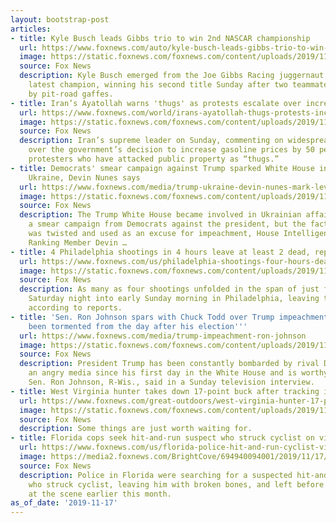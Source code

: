```yaml
---
layout: bootstrap-post
articles:
- title: Kyle Busch leads Gibbs trio to win 2nd NASCAR championship
  url: https://www.foxnews.com/auto/kyle-busch-leads-gibbs-trio-to-win-2nd-nascar-championship
  image: https://static.foxnews.com/foxnews.com/content/uploads/2019/11/kylebusch.jpg
  source: Fox News
  description: Kyle Busch emerged from the Joe Gibbs Racing juggernaut as NASCAR’s
    latest champion, winning his second title Sunday after two teammates were slowed
    by pit-road gaffes.
- title: Iran’s Ayatollah warns 'thugs' as protests escalate over increase gas prices
  url: https://www.foxnews.com/world/irans-ayatollah-thugs-protests-increase-gas-prices
  image: https://static.foxnews.com/foxnews.com/content/uploads/2019/11/AP19321309567014.jpg
  source: Fox News
  description: Iran’s supreme leader on Sunday, commenting on widespread protests
    over the government’s decision to increase gasoline prices by 50 percent, denounced
    protesters who have attacked public property as “thugs.”
- title: Democrats' smear campaign against Trump sparked White House involvement in
    Ukraine, Devin Nunes says
  url: https://www.foxnews.com/media/trump-ukraine-devin-nunes-mark-levin
  image: https://static.foxnews.com/foxnews.com/content/uploads/2019/11/Levin-Trump-Pelosi_FOX-AP.jpg
  source: Fox News
  description: The Trump White House became involved in Ukrainian affairs to investigate
    a smear campaign from Democrats against the president, but the fact-finding mission
    was twisted and used as an excuse for impeachment, House Intelligence Committee
    Ranking Member Devin …
- title: 4 Philadelphia shootings in 4 hours leave at least 2 dead, reports say
  url: https://www.foxnews.com/us/philadelphia-shootings-four-hours-deadly
  image: https://static.foxnews.com/foxnews.com/content/uploads/2019/11/wayne-ave-homicide-2.jpg
  source: Fox News
  description: As many as four shootings unfolded in the span of just four hours late
    Saturday night into early Sunday morning in Philadelphia, leaving two people dead,
    according to reports.
- title: 'Sen. Ron Johnson spars with Chuck Todd over Trump impeachment: ''He has
    been tormented from the day after his election'''
  url: https://www.foxnews.com/media/trump-impeachment-ron-johnson
  image: https://static.foxnews.com/foxnews.com/content/uploads/2019/11/Johnson-Todd.jpg
  source: Fox News
  description: President Trump has been constantly bombarded by rival Democrats and
    an angry media since his first day in the White House and is worthy of defending,
    Sen. Ron Johnson, R-Wis., said in a Sunday television interview.
- title: West Virginia hunter takes down 17-point buck after tracking it for 6 years
  url: https://www.foxnews.com/great-outdoors/west-virginia-hunter-17-point-buck-6-years
  image: https://static.foxnews.com/foxnews.com/content/uploads/2019/11/big-buck.jpg
  source: Fox News
  description: Some things are just worth waiting for.
- title: Florida cops seek hit-and-run suspect who struck cyclist on video
  url: https://www.foxnews.com/us/florida-police-hit-and-run-cyclist-video
  image: https://media2.foxnews.com/BrightCove/694940094001/2019/11/17/694940094001_6105179715001_6105193701001-vs.jpg
  source: Fox News
  description: Police in Florida were searching for a suspected hit-and-run driver
    who struck cyclist, leaving him with broken bones, and left before police arrived
    at the scene earlier this month.
as_of_date: '2019-11-17'
---
```


